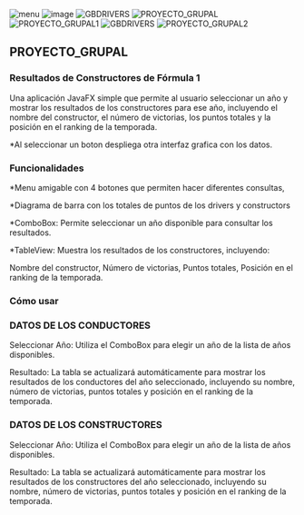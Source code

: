 ![menu](https://github.com/user-attachments/assets/95717e97-96d4-44f3-9b48-111c33a1ed62)
![image](https://github.com/user-attachments/assets/b9816858-61da-4059-a93a-7e21cd0be116)
![GBDRIVERS](https://github.com/user-attachments/assets/c32c6ec0-f09a-434f-9474-a9dc2ec2dcd0)
![PROYECTO_GRUPAL](https://github.com/R-StevenPivaqueFigueroa19/Proyecto_Grupal/assets/168945387/a003cb94-aaed-4f0e-bb9e-e4c3cbace47b)
![PROYECTO_GRUPAL1](https://github.com/R-StevenPivaqueFigueroa19/Proyecto_Grupal/assets/168945387/c01c6781-3baa-406e-bb35-1ce037ccc0c4)
![GBDRIVERS](https://github.com/user-attachments/assets/877b8c8b-c1e4-4a98-b722-3ee43b1f0c6b)
![PROYECTO_GRUPAL2](https://github.com/R-StevenPivaqueFigueroa19/Proyecto_Grupal/assets/168945387/52f51310-fd5e-4f3e-8b41-a743f17b2249)

<h2>PROYECTO_GRUPAL</h2>
<h3>Resultados de Constructores de Fórmula 1</h3>
Una aplicación JavaFX simple que permite al usuario seleccionar un año y mostrar los resultados de los constructores para ese año, incluyendo el nombre del constructor, el número de victorias, los puntos totales y la posición en el ranking de la temporada.

*Al seleccionar un boton  despliega otra interfaz grafica con los datos.

<h3>Funcionalidades</h3>
*Menu amigable con 4 botones que permiten hacer diferentes consultas, 

*Diagrama de barra con los totales de puntos de los drivers y constructors

*ComboBox: Permite seleccionar un año disponible para consultar los resultados.

*TableView: Muestra los resultados de los constructores, incluyendo:

Nombre del constructor,
Número de victorias,
Puntos totales,
Posición en el ranking de la temporada.

<h3>Cómo usar</h3>

<h3>DATOS DE LOS CONDUCTORES</h3>

Seleccionar Año: Utiliza el ComboBox para elegir un año de la lista de años disponibles.

 Resultado: La tabla se actualizará automáticamente para mostrar los resultados de los conductores del año seleccionado, incluyendo su nombre, número de victorias, puntos totales y posición en el ranking de la temporada.
 

<h3>DATOS DE LOS CONSTRUCTORES</h3>

Seleccionar Año: Utiliza el ComboBox para elegir un año de la lista de años disponibles.

 Resultado: La tabla se actualizará automáticamente para mostrar los resultados de los constructores del año seleccionado, incluyendo su nombre, número de victorias, puntos totales y posición en el ranking de la temporada.
